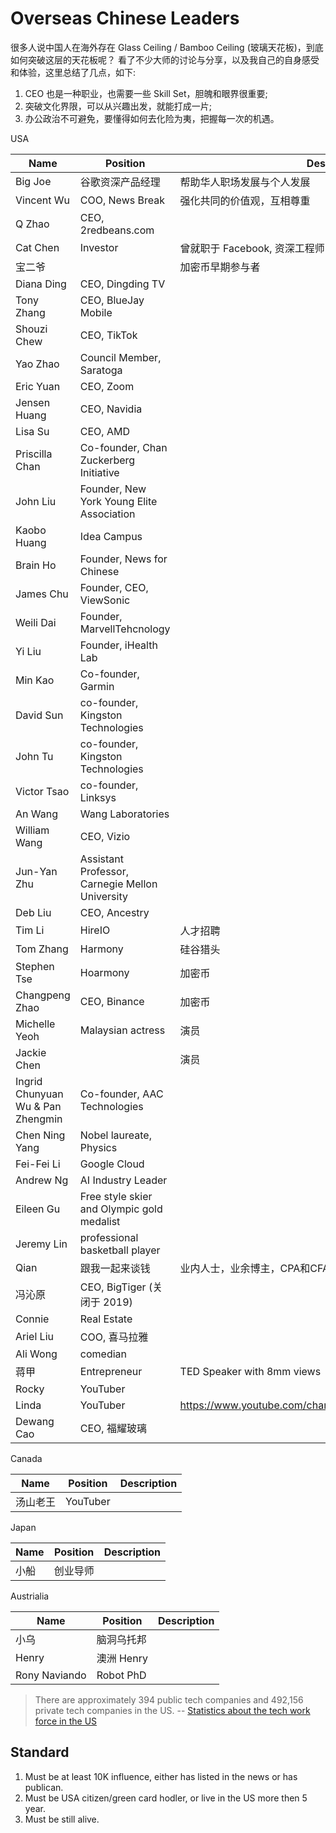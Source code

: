 # Overseas Chinese Leaders

很多人说中国人在海外存在 Glass Ceiling / Bamboo Ceiling (玻璃天花板)，到底如何突破这层的天花板呢？
看了不少大师的讨论与分享，以及我自己的自身感受和体验，这里总结了几点，如下:

1. CEO 也是一种职业，也需要一些 Skill Set，胆魄和眼界很重要;
2. 突破文化界限，可以从兴趣出发，就能打成一片;
3. 办公政治不可避免，要懂得如何去化险为夷，把握每一次的机遇。

USA

| Name | Position | Description |
| --- | --- | --- |
| Big Joe | 谷歌资深产品经理 | 帮助华人职场发展与个人发展 |
| Vincent Wu | COO, News Break | 强化共同的价值观，互相尊重 |
| Q Zhao | CEO, 2redbeans.com | |
| Cat Chen | Investor | 曾就职于 Facebook, 资深工程师 |
| 宝二爷 | | 加密币早期参与者 |
| Diana Ding | CEO, Dingding TV ||
| Tony Zhang | CEO, BlueJay Mobile ||
| Shouzi Chew | CEO, TikTok ||
| Yao Zhao | Council Member, Saratoga ||
| Eric Yuan | CEO, Zoom ||
| Jensen Huang | CEO, Navidia ||
| Lisa Su | CEO, AMD ||
| Priscilla Chan | Co-founder, Chan Zuckerberg Initiative ||
| John Liu | Founder, New York Young Elite Association || 
| Kaobo Huang | Idea Campus ||
| Brain Ho | Founder, News for Chinese ||
| James Chu | Founder, CEO, ViewSonic ||
| Weili Dai | Founder, MarvellTehcnology ||
| Yi Liu | Founder, iHealth Lab ||
| Min Kao | Co-founder, Garmin ||
| David Sun | co-founder, Kingston Technologies ||
| John Tu | co-founder, Kingston Technologies ||
| Victor Tsao | co-founder, Linksys ||
| An Wang | Wang Laboratories ||
| William Wang | CEO, Vizio ||
| Jun-Yan Zhu | Assistant Professor, Carnegie Mellon University ||
| Deb Liu | CEO, Ancestry ||
| Tim Li | HireIO | 人才招聘 |
| Tom Zhang | Harmony | 硅谷猎头 |
| Stephen Tse | Hoarmony | 加密币 |
| Changpeng Zhao | CEO, Binance | 加密币 |
| Michelle Yeoh | Malaysian actress | 演员 |
| Jackie Chen | | 演员 |
| Ingrid Chunyuan Wu & Pan Zhengmin | Co-founder, AAC Technologies ||
| Chen Ning Yang | Nobel laureate, Physics ||
| Fei-Fei Li | Google Cloud ||
| Andrew Ng | AI Industry Leader ||
| Eileen Gu | Free style skier and Olympic gold medalist ||
| Jeremy Lin | professional basketball player ||
| Qian | 跟我一起来谈钱 | 业内人士，业余博主，CPA和CFA持证人 |
| 冯沁原 | CEO, BigTiger (关闭于 2019) ||
| Connie | Real Estate ||
| Ariel Liu | COO, 喜马拉雅 ||
| Ali Wong | comedian ||
| 蒋甲 | Entrepreneur | TED Speaker with 8mm views|
| Rocky | YouTuber ||
| Linda | YouTuber | https://www.youtube.com/channel/UC2Ir2sdKZ4fTr6xo5J9SuVw |
| Dewang Cao | CEO, 福耀玻璃 ||

Canada

| Name | Position | Description |
| --- | --- | --- |
| 汤山老王 | YouTuber||

Japan

| Name | Position | Description |
| --- | --- | --- |
| 小船 | 创业导师 ||

Austrialia

| Name | Position | Description |
| --- | --- | --- |
| 小乌 | 脑洞乌托邦 ||
| Henry | 澳洲 Henry ||
| Rony Naviando | Robot PhD ||

> There are approximately 394 public tech companies and 492,156 private tech companies in the US. 
> -- [Statistics about the tech work force in the US](https://askwonder.com/research/statistics-tech-work-force-us-employees-work-private-companies-public-companies-1rhgo54r5)

## Standard

1. Must be at least 10K influence, either has listed in the news or has publican.
2. Must be USA citizen/green card hodler, or live in the US more then 5 year.
3. Must be still alive.

